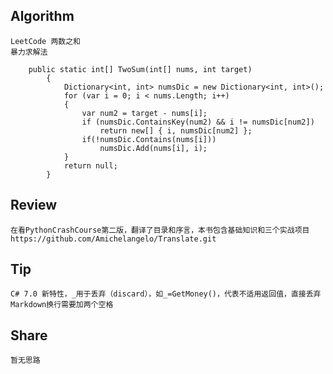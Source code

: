 ## Algorithm
    LeetCode 两数之和      
    暴力求解法
```
    public static int[] TwoSum(int[] nums, int target)
        {
            Dictionary<int, int> numsDic = new Dictionary<int, int>();
            for (var i = 0; i < nums.Length; i++)
            {
                var num2 = target - nums[i];
                if (numsDic.ContainsKey(num2) && i != numsDic[num2])
                    return new[] { i, numsDic[num2] };
                if(!numsDic.Contains(nums[i]))
                    numsDic.Add(nums[i], i);
            }
            return null;
        }
```
## Review
    在看PythonCrashCourse第二版，翻译了目录和序言，本书包含基础知识和三个实战项目  
    https://github.com/Amichelangelo/Translate.git
## Tip
    C# 7.0 新特性，_用于丢弃（discard），如_=GetMoney()，代表不适用返回值，直接丢弃
    Markdown换行需要加两个空格
## Share
    暂无思路
